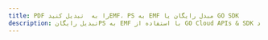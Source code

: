 ---title: PDF را به  تبدیل کنیدEMF، PS به EMF مبدل رایگان یا GO SDKdescription: تبدیل رایگانPS به EMF با استفاده از GO Cloud APIs & SDK همچنین اسناد PDF را در Cloud ایجاد، ویرایش و رندر کنید.---